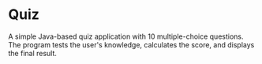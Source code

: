 # Quiz
A simple Java-based quiz application with 10 multiple-choice questions. The program tests the user's knowledge, calculates the score, and displays the final result. 
